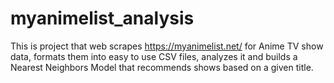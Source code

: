 # myanimelist_analysis
This is project that web scrapes https://myanimelist.net/ for Anime TV show data, formats them into easy to use CSV files, analyzes it and builds a Nearest Neighbors Model that recommends shows based on a given title.
